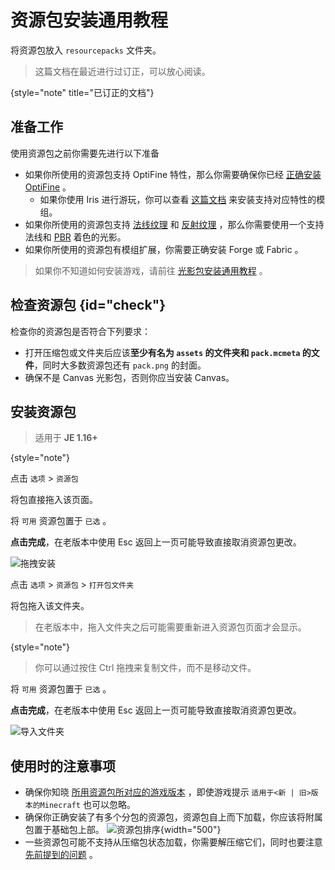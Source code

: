 # 资源包安装通用教程

<tldr>

将资源包放入 `resourcepacks` 文件夹。
</tldr>

> 这篇文档在最近进行过订正，可以放心阅读。
>
{style="note" title="已订正的文档"}

## 准备工作

使用资源包之前你需要先进行以下准备

- 如果你所使用的资源包支持 OptiFine 特性，那么你需要确保你已经 [正确安装 OptiFine](shaderpacksCommon.md "光影包安装通用教程 - 安装光影模组") 。  
  - 如果你使用 Iris 进行游玩，你可以查看 [这篇文档](irisAsOf.md "Iris 等效 OptiFine 功能的模组") 来安装支持对应特性的模组。
- 如果你所使用的资源包支持 [法线纹理](resourcepackBasic.md#法线纹理  "资源包 基本概念 - 法线纹理") 和 [反射纹理](resourcepackBasic.md#反射纹理 "资源包 基本概念 - 反射纹理") ，那么你需要使用一个支持法线和 [PBR](terms.md#pbr "术语表 - PBR") 着色的光影。
- 如果你所使用的资源包有模组扩展，你需要正确安装 Forge 或 Fabric 。

> 如果你不知道如何安装游戏，请前往 [光影包安装通用教程](shaderpacksCommon.md "这篇文档帮助新人从安装游戏开始，直到最终成功运行光影为止。") 。

## 检查资源包 {id="check"}

检查你的资源包是否符合下列要求：
- 打开压缩包或文件夹后应该**至少有名为 `assets` 的文件夹和 `pack.mcmeta` 的文件**，同时大多数资源包还有 `pack.png` 的封面。
  <include from="contentsLibrary.md" element-id="resourcepack_structure_simple"/>
  <include from="contentsLibrary.md" element-id="recommend_unzipApp"/>
- 确保不是 Canvas 光影包，否则你应当安装 Canvas。

## 安装资源包

<tabs>
<tab title="拖拽安装">

> 适用于 **JE 1.16+**
> 
{style="note"}

<procedure>
<step>

点击 `选项` > `资源包`
</step>
<step>

将包直接拖入该页面。
</step>
<step>

将 `可用` 资源包置于 `已选` 。
</step>
<step>

**点击完成**，在老版本中使用 <shortcut>Esc</shortcut> 返回上一页可能导致直接取消资源包更改。
</step>

![拖拽安装](install_by_drag.gif "拖拽安装")
</procedure>
</tab>
<tab title="导入文件夹">
<procedure>
<step>

点击 `选项` > `资源包` > `打开包文件夹`
</step>
<step>

将包拖入该文件夹。
> 在老版本中，拖入文件夹之后可能需要重新进入资源包页面才会显示。
> 
{style="note"}
> 你可以通过按住 <shortcut>Ctrl</shortcut> 拖拽来复制文件，而不是移动文件。
</step>
<step>

将 `可用` 资源包置于 `已选` 。
</step>
<step>

**点击完成**，在老版本中使用 <shortcut>Esc</shortcut> 返回上一页可能导致直接取消资源包更改。
</step>

![导入文件夹](install_by_folder.gif "导入文件夹")
</procedure>
</tab>
</tabs>

## 使用时的注意事项

- 确保你知晓 [所用资源包所对应的游戏版本](resourcepackBasic.md#versionComp "资源包 基本概念 - 资源包的版本兼容性") ，即使游戏提示 `适用于<新 | 旧>版本的Minecraft` 也可以忽略。
- 确保你正确安装了有多个分包的资源包，资源包自上而下加载，你应该将附属包置于基础包上部。
  ![资源包排序](pack_order.png "资源包排序"){width="500"}
- 一些资源包可能不支持从压缩包状态加载，你需要解压缩它们，同时也要注意 [先前提到的问题](#check "检查资源包") 。

<seealso>
    <category ref="related">
        <a href="shaderpacksCommon.md" summary="光影包安装教程，其中包含了 OptiFine、Iris、Forge 和 Fabric 的安装教程。"/>
    </category>
    <category ref="advance">
        <a href="resourcepackBasic.md" summary="资源包中你需要知道的一些基本知识。"/>
    </category>
</seealso>
